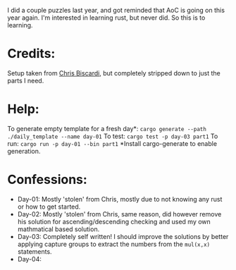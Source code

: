 I did a couple puzzles last year, and got reminded that AoC is going on this year again.
I'm interested in learning rust, but never did. So this is to learning.

# Credits:
Setup taken from [Chris Biscardi](https://github.com/ChristopherBiscardi/advent-of-code), but completely stripped down to just the parts I need.

# Help:
To generate empty template for a fresh day*: `cargo generate --path ./daily_template --name day-01`
To test: `cargo test -p day-03 part1`
To run: `cargo run -p day-01 --bin part1` 
*Install cargo-generate to enable generation.

# Confessions:
- Day-01: Mostly 'stolen' from Chris, mostly due to not knowing any rust or how to get started.
- Day-02: Mostly 'stolen' from Chris, same reason, did however remove his solution for ascending/descending checking and used my own mathmatical based solution.
- Day-03: Completely self written! I should improve the solutions by better applying capture groups to extract the numbers from the `mul(x,x)` statements.
- Day-04: 

